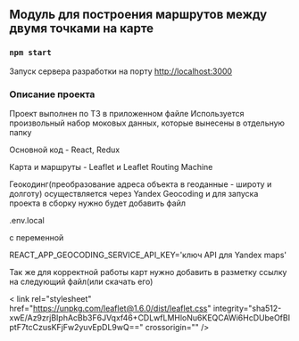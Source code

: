 ## Модуль для построения маршрутов между двумя точками на карте

### `npm start`

Запуск сервера разработки на порту [http://localhost:3000](http://localhost:3000)

### Описание проекта

Проект выполнен по ТЗ в приложенном файле
Используется произвольный набор моковых данных, которые вынесены в отдельную папку

Основной код - React, Redux



Карта и маршруты - Leaflet и Leaflet Routing Machine

Геокодинг(преобразование адреса объекта в геоданные - широту и долготу) 
осуществляется через Yandex Geocoding и для запуска проекта в сборку нужно будет добавить
файл 

.env.local

с переменной 

REACT_APP_GEOCODING_SERVICE_API_KEY='ключ API для Yandex maps'

Так же для корректной работы карт нужно добавить в разметку ссылку на следующий файл(или скачать его)

< link rel="stylesheet" href="https://unpkg.com/leaflet@1.6.0/dist/leaflet.css" integrity="sha512-xwE/Az9zrjBIphAcBb3F6JVqxf46+CDLwfLMHloNu6KEQCAWi6HcDUbeOfBIptF7tcCzusKFjFw2yuvEpDL9wQ==" crossorigin="" />
